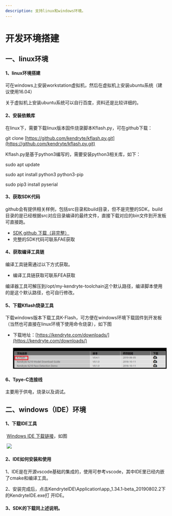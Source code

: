 ```yaml
---
description: 支持linux和windows环境。
---
```

# 开发环境搭建

## 一、linux环境

#### 1、linux环境搭建

可在windows上安装workstation虚拟机，然后在虚拟机上安装ubuntu系统（建议使用16.04）

关于虚拟机上安装ubuntu系统可以自行百度，资料还是比较详细的。

#### 2、安装依赖库

在linux下，需要下载linux版本固件烧录脚本Kflash.py，可在github下载：

git clone [https://github.com/kendryte/kflash.py.git](https://github.com/kendryte/kflash.py.git)

Kflash.py是基于python3编写的，需要安装python3相关库，如下：

sudo apt update

sudo apt install python3 python3-pip

sudo pip3 install pyserial

#### 3、获取SDK代码

github会有提供相关样例，包括src目录和build目录，但不是完整的SDK，build目录的是已经根据src对应目录编译的最终文件，直接下载对应的bin文件到开发板可直接跑。

* [SDK github 下载（非完整）](https://github.com/ai-alloy/alloy-eyes-sdk)
* 完整的SDK代码可联系FAE获取

#### 4、获取编译工具链

编译工具链需通过以下方式获取。

* 编译工具链获取可联系FEA获取

编译器工具可解压到/opt/my-kendryte-toolchain这个默认路径，编译脚本使用的是这个默认路径，也可自行修改。

#### 5、下载Kflash烧录工具

下载windows版本下载工具K-Flash，可方便在windows环境下载固件到开发板（当然也可直接在linux环境下使用命令烧录），如下图

* 下载地址：[https://kendryte.com/downloads/](https://kendryte.com/downloads/)

  ![](../.gitbook/assets/window-k-flash-download.png)

#### 6、Tpye-C连接线

主要用于供电，烧录以及调试。

## 二、windows（IDE）环境

#### 1、下载IDE工具

​		[Windows IDE 下载链接](http://kendryte-ide.s3-website.cn-northwest-1.amazonaws.com.cn/)，如图

​		![](D:..\.gitbook\assets\Windows-IDE-Download.png)

#### 2、IDE如何安装和使用

​	   1、IDE是在开源vscode基础的集成的，使用可参考vscode，其中IDE里已经内嵌了cmake和编译工具。

​		2、安装完成后，点击KendryteIDE\Application\app_1.34.1-beta_20190802.2下的KendryteIDE.exe打			  开IDE。

#### 3、SDK的下载同上述说明。

